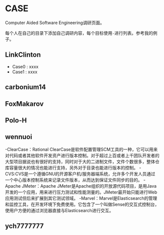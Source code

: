 # CASE

Computer Aided Software Engineering调研页面。

每个人在自己的目录下添加自己调研内容，每个目标使用`-`进行列表。参考我的例子。

## LinkClinton

- Case0 : xxxx
- Case1 : xxxx

## carbonium14

## FoxMakarov

## Polo-H

## wennuoi

-ClearCase：Rational ClearCase是软件配置管理SCM工具的一种，它可以用来对代码或者其他软件开发资产进行版本控制。对于超过上百或者上千团队开发者的大型项目据说也有很好的支持，同时对于大的二进制文件，文件个数很多，整体仓库容量很大的情况也能进行支持，另外对于目录也能进行版本的控制。
-CVS:CVS是一个遵循GNU的开源客户机/服务器端系统，允许多个开发人员通过一个中心版本控制系统来记录文件版本，从而达到保证文件同步的目的。
-Apache JMeter：Apache JMeter是Apache组织的开放源代码项目，是用Java开发的一个应用，用来进行压力测试和性能测量的。JMeter最开始只能进行Web应用测试但后来扩展到其它测试领域。
-Marvel：Marvel是Elasticsearch的管理和监控工具，在开发环境下免费使用。它包含了一个叫做Sense的交互式控制台，使用户方便的通过浏览器直接与Elasticsearch进行交互。

## ych7777777
